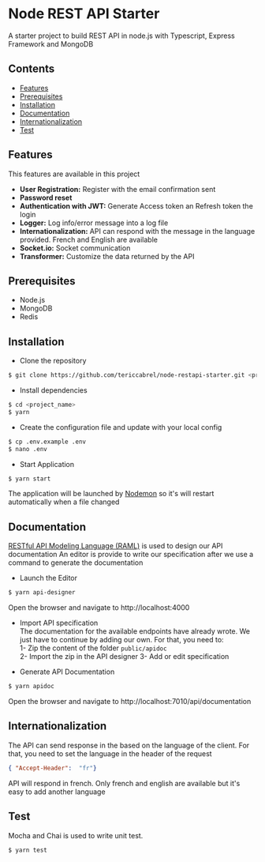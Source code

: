 # Node REST API Starter

A starter project to build REST API in node.js with Typescript, Express Framework and MongoDB
## Contents
- [Features](#features)
- [Prerequisites](#prerequisites)
- [Installation](#installation)
- [Documentation](#documentation)
- [Internationalization](#internationalization)
- [Test](#test)

## Features
This features are available in this project

- **User Registration:** Register with the email confirmation sent
- **Password reset**
- **Authentication with JWT:** Generate Access token an Refresh token the login
- **Logger:** Log info/error message into a log file
- **Internationalization:** API can respond with the message in the language provided. French and English are available
- **Socket.io:** Socket communication
- **Transformer:** Customize the data returned by the API

## Prerequisites
- Node.js
- MongoDB
- Redis

## Installation
- Clone the repository
```bash
$ git clone https://github.com/tericcabrel/node-restapi-starter.git <project_name>
```

- Install dependencies
```bash
$ cd <project_name>
$ yarn
```
- Create the configuration file and update with your local config
```bash
$ cp .env.example .env
$ nano .env
```
- Start Application
```bash
$ yarn start
```
The application will be launched by [Nodemon](https://nodemon.com) so it's will restart automatically when a file changed

## Documentation
[ RESTful API Modeling Language (RAML)](https://raml.org/) is used to design our API documentation
An editor is provide to write our specification after we use a command to generate the documentation
- Launch the Editor
```bash
$ yarn api-designer
```
Open the browser and navigate to http://localhost:4000

- Import API specification <br>
The documentation for the available endpoints have already wrote.
We just have to continue by adding our own. For that, you need to:<br>
1- Zip the content of the folder `public/apidoc`<br>
2- Import the zip in the API designer
3- Add or edit specification

- Generate API Documentation
```bash
$ yarn apidoc
```
Open the browser and navigate to http://localhost:7010/api/documentation

## Internationalization
The API can send response in the based on the language of the client.
For that, you need to set the language in the header of the request
````json
{ "Accept-Header":  "fr"} 
````
API will respond in french. Only french and english are available but it's easy to add another language 

## Test
Mocha and Chai is used to write unit test.
```bash
$ yarn test
```
